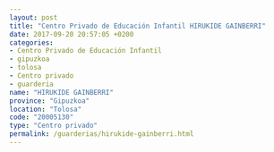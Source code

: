 ```yaml
---
layout: post
title: "Centro Privado de Educación Infantil HIRUKIDE GAINBERRI"
date: 2017-09-20 20:57:05 +0200
categories:
- Centro Privado de Educación Infantil
- gipuzkoa
- tolosa
- Centro privado
- guarderia
name: "HIRUKIDE GAINBERRI"
province: "Gipuzkoa"
location: "Tolosa"
code: "20005130"
type: "Centro privado"
permalink: /guarderias/hirukide-gainberri.html
---
```

